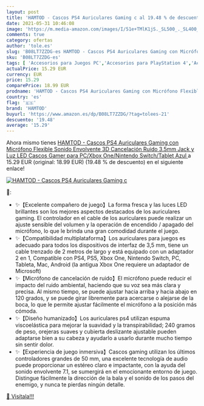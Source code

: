 ```yaml
---
layout: post
title: 'HAMTOD - Cascos PS4 Auriculares Gaming c al 19.48 % de descuento'
date: 2021-05-31 10:46:08
image: 'https://m.media-amazon.com/images/I/51e+TMlK1jS._SL500_._SL400_.jpg'
comments: true
category: ofertas
author: 'tole.es'
slug: 'B08LT7ZZDG-es HAMTOD - Cascos PS4 Auriculares Gaming con Micrófono...'
sku: 'B08LT7ZZDG-es'
tags: [ 'Accesorios para Juegos PC','Accesorios para PlayStation 4','Accesorios para PlayStation 5','Accesorios para Xbox One','Auriculares gaming con micrófono para PlayStation 4','Auriculares gaming para Xbox One','Auriculares para PlayStation 5','Electrónica','Hardware y juegos para PlayStation 4','Hardware y juegos para PlayStation 5','Hardware y juegos para Xbox One','Juegos y Accesorios para PC','Videojuegos','hamtod','ps4', ]
actualPrice: 15.29 EUR
currency: EUR
price: 15.29
comparePrice: 18.99 EUR
prodname: 'HAMTOD - Cascos PS4 Auriculares Gaming con Micrófono Flexible Sonido Envolvente 3D Cancelación Ruido 3.5mm Jack y Luz LED Cascos Gamer para PC/Xbox One/Nintendo Switch/Tablet Azul '
country: 'es'
flag: '🇪🇸'
brand: 'HAMTOD'
buyurl: 'https://www.amazon.es/dp/B08LT7ZZDG/?tag=tolees-21'
descuento: '19.48'
average: '15.29'
---
```


Ahora mismo tienes [HAMTOD - Cascos PS4 Auriculares Gaming con Micrófono Flexible Sonido Envolvente 3D Cancelación Ruido 3.5mm Jack y Luz LED Cascos Gamer para PC/Xbox One/Nintendo Switch/Tablet Azul ](https://www.amazon.es/dp/B08LT7ZZDG/?tag=tolees-21) a 15.29 EUR (original: 18.99 EUR) (19.48 %  de descuento) en el siguiente enlace!

[![HAMTOD - Cascos PS4 Auriculares Gaming c](https://m.media-amazon.com/images/I/51e+TMlK1jS._SL500_._SL400_.jpg)](https://www.amazon.es/dp/B08LT7ZZDG/?tag=tolees-21)

🔎:

- ✨【Excelente compañero de juego】La forma fresca y las luces LED brillantes son los mejores aspectos destacados de los auriculares gaming. El controlador en el cable de los auriculares puede realizar un ajuste sensible del volumen y la operación de encendido / apagado del micrófono, lo que le brinda una gran comodidad durante el juego.
- ✨【Compatibilidad multiplataforma】Los auriculares para juegos es adecuado para todos los dispositivos de interfaz de 3,5 mm, tiene un cable trenzado de 2 metros de largo y está equipado con un adaptador 2 en 1, Compatible con PS4, PS5, Xbox One, Nintendo Switch, PC, Tableta, Mac, Android (la antigua Xbox One requiere un adaptador de Microsoft)
- ✨【Micrófono de cancelación de ruido】El micrófono puede reducir el impacto del ruido ambiental, haciendo que su voz sea más clara y precisa. Al mismo tiempo, se puede ajustar hacia arriba y hacia abajo en 120 grados, y se puede girar libremente para acercarse o alejarse de la boca, lo que le permite ajustar fácilmente el micrófono a la posición más cómoda.
- ✨【Diseño humanizado】Los auriculares ps4 utilizan espuma viscoelástica para mejorar la suavidad y la transpirabilidad; 240 gramos de peso, orejeras suaves y cubierta deslizante ajustable pueden adaptarse bien a su cabeza y ayudarlo a usarlo durante mucho tiempo sin sentir dolor.
- ✨【Experiencia de juego inmersiva】Cascos gaming utilizan los últimos controladores grandes de 50 mm, una excelente tecnología de audio puede proporcionar un estéreo claro e impactante, con la ayuda del sonido envolvente 7.1, se sumergirá en el emocionante entorno de juego. Distingue fácilmente la dirección de la bala y el sonido de los pasos del enemigo, y nunca te pierdas ningún detalle.

[🛒 Visítala!!!](https://www.amazon.es/dp/B08LT7ZZDG/?tag=tolees-21)
